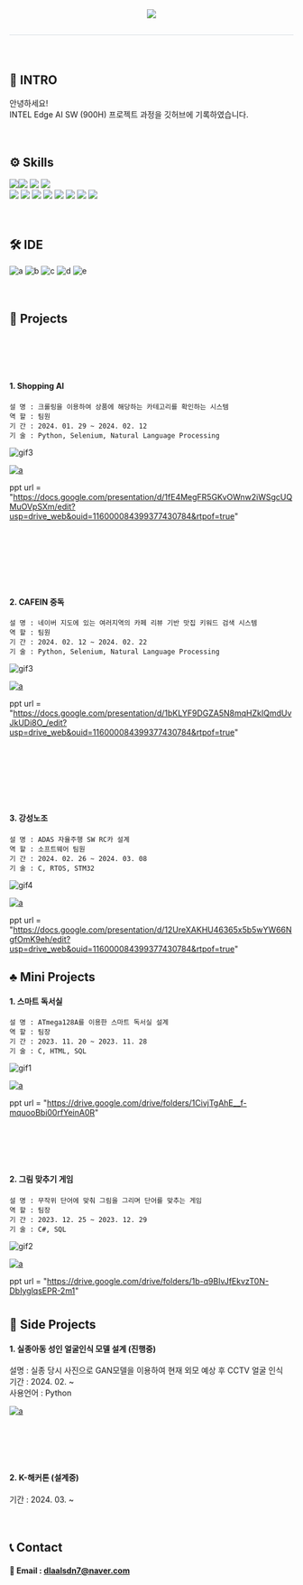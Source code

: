 <div align="center"> 
    <img src="https://capsule-render.vercel.app/api?type=waving&color=gradient&height=180&text=Hello%20MW's%20git&animation=scaleIn&fontColor=ffffff&fontSize=60" />
    </div>
    <div align= "center"> 
    <h2 style="border-bottom: 1px solid #d8dee4; color: #282d33;">  </h2>  
    <div style="font-weight: 700; font-size: 15px; text-align: center; color: #282d33;">  </div> 
    </div>
    <div align= "center">
    </div>


　
## 🙏 INTRO
안녕하세요!  
INTEL Edge AI SW (900H) 프로젝트 과정을 깃허브에 기록하였습니다.  


　
## ⚙ Skills  
<img src ="https://img.shields.io/badge/C-00599C?style=for-the-badge&logo=c&logoColor=white"><img src ="https://img.shields.io/badge/Python-14354C?style=for-the-badge&logo=python&logoColor=white">
<img src ="https://img.shields.io/badge/MySQL-00000F?style=for-the-badge&logo=mysql&logoColor=white">
<img src ="https://img.shields.io/badge/Raspberry%20Pi-A22846?style=for-the-badge&logo=Raspberry%20Pi&logoColor=white">  
<img src ="https://img.shields.io/badge/STM32-03234B?style=for-the-badge&logo=stmicroelectronics&logoColor=white">
<img src ="https://img.shields.io/badge/Tensorflow-FF6F00?style=for-the-badge&logo=tensorflow&logoColor=white">
<img src="https://img.shields.io/badge/C++-00599C?style=for-the-badge&logo=C%2B%2B&logoColor=white">
<img src="https://img.shields.io/badge/Django-092E20?style=for-the-badge&logo=Django&logoColor=white">
<img src="https://img.shields.io/badge/CSS3-1572B6?style=for-the-badge&logo=CSS3&logoColor=white">
<img src="https://img.shields.io/badge/HTML5-E34F26?style=for-the-badge&logo=HTML5&logoColor=white">
<img src="https://img.shields.io/badge/Java-007396?style=for-the-badge&logo=Java&logoColor=white">
<img src="https://img.shields.io/badge/Oracle-F80000?style=for-the-badge&logo=Oracle&logoColor=white">


　
## 🛠 IDE  
![a](https://img.shields.io/badge/Colab-F9AB00?style=for-the-badge&logo=googlecolab&color=525252) ![b](https://img.shields.io/badge/PyCharm-000000.svg?&style=for-the-badge&logo=PyCharm&logoColor=white) ![c](https://img.shields.io/badge/Visual_Studio-5C2D91?style=for-the-badge&logo=visual%20studio&logoColor=white) ![d](https://img.shields.io/badge/Visual_Studio_Code-0078D4?style=for-the-badge&logo=visual%20studio%20code&logoColor=white) ![e](https://img.shields.io/badge/Arduino_IDE-00979D?style=for-the-badge&logo=arduino&logoColor=white)

　 
## 💼 Projects
 


# 　  

 #### 1. Shopping AI
 ```
 설 명 : 크롤링을 이용하여 상품에 해당하는 카테고리를 확인하는 시스템   
 역 할 : 팀원　　　　　　　　　　　　　　　　　　　　　　　　　　　   
 기 간 : 2024. 01. 29 ~ 2024. 02. 12　　　　　　　　　　　　　　　  
 기 술 : Python, Selenium, Natural Language Processing　　　　　　
 ```
      

  
 ![gif3](img/omakase.gif)   


 <a href="https://github.com/lmw7060/shopping_category_classification">![a](https://img.shields.io/badge/GO%20Repositorie-100000?style=for-the-badge&logo=github&logoColor=white)</a>
 
ppt url = "https://docs.google.com/presentation/d/1fE4MegFR5GKvOWnw2iWSgcUQMuOVpSXm/edit?usp=drive_web&ouid=116000084399377430784&rtpof=true"

　

# 　  




 #### 2. CAFEIN 중독
 ```
 설 명 : 네이버 지도에 있는 여러지역의 카페 리뷰 기반 맛집 키워드 검색 시스템   
 역 할 : 팀원　　　　　　　　　　　　　　　　　　　　　　　　　　　   
 기 간 : 2024. 02. 12 ~ 2024. 02. 22　　　　　　　　　　　　　　　  
 기 술 : Python, Selenium, Natural Language Processing　　　　　　
 ```
      

  
 ![gif3](img/omakase.gif)   


 <a href="https://github.com/lmw7060/cafe_recom">![a](https://img.shields.io/badge/GO%20Repositorie-100000?style=for-the-badge&logo=github&logoColor=white)</a>
 
ppt url = "https://docs.google.com/presentation/d/1bKLYF9DGZA5N8mqHZkIQmdUvJkUDi8O_/edit?usp=drive_web&ouid=116000084399377430784&rtpof=true"

　

# 　  

 #### 3. 강성노조
 ```
 설 명 : ADAS 자율주행 SW RC카 설계　  
 역 할 : 소프트웨어 팀원　　　　　　　   
 기 간 : 2024. 02. 26 ~ 2024. 03. 08  
 기 술 : C, RTOS, STM32　
 ```
      

  
 ![gif4](img/gangsung.gif)   


 <a href="https://github.com/lmw7060/-autonomous-driving/">![a](https://img.shields.io/badge/GO%20Repositorie-100000?style=for-the-badge&logo=github&logoColor=white)</a>
 
ppt url = "https://docs.google.com/presentation/d/12UreXAKHU46365x5b5wYW66NgfOmK9eh/edit?usp=drive_web&ouid=116000084399377430784&rtpof=true"



## ♣️ Mini Projects


#### 1. 스마트 독서실
 ```
 설 명 : ATmega128A를 이용한 스마트 독서실 설계  
 역 할 : 팀장　　　　　　　　　　　　　　　  
 기 간 : 2023. 11. 20 ~ 2023. 11. 28　　  
 기 술 : C, HTML, SQL　　　　　　　　　
 ```
      

  
 ![gif1](img/iot_parking.gif)   


 <a href="https://github.com/lmw7060//">![a](https://img.shields.io/badge/GO%20Repositorie-100000?style=for-the-badge&logo=github&logoColor=white)</a>
  
ppt url = "https://drive.google.com/drive/folders/1CivjTgAhE__f-mquooBbi00rfYeinA0R"


# 　  

 #### 2. 그림 맞추기 게임
 ```
 설 명 : 무작위 단어에 맞춰 그림을 그리며 단어를 맞추는 게임　　  
 역 할 : 팀장　　　　　　　　　　　　　    
 기 간 : 2023. 12. 25 ~ 2023. 12. 29　  
 기 술 : C#, SQL　　　　　　　　　　    
 ```
      

  
 ![gif2](img/find_mine_in_north.gif)   


 <a href="https://github.com/lmw7060/C-gui/">![a](https://img.shields.io/badge/GO%20Repositorie-100000?style=for-the-badge&logo=github&logoColor=white)</a>
 
ppt url = "https://drive.google.com/drive/folders/1b-q9BlvJfEkvzT0N-DbIyglqsEPR-2m1"



#

   

## 📃 Side Projects  
 #### 1. 실종아동 성인 얼굴인식 모델 설계 (진행중)
 설명 : 실종 당시 사진으로 GAN모델을 이용하여 현재 외모 예상 후 CCTV 얼굴 인식    
 기간 : 2024. 02. ~　　　　　　　　　　　　　　　　　　　　　　　　　　　　  
 사용언어 : Python　　　　　　　　　　　　　　　　　　　　　　　　　　　　
   
 <a href="https://github.com/shinht97/foot_print_project">![a](https://img.shields.io/badge/GO%20Repositorie-100000?style=for-the-badge&logo=github&logoColor=white)</a>    




# 　  

 #### 2. K-해커톤 (설계중)
 기간 : 2024. 03. ~  



　
## 📞 Contact  
#### 📧 Email : dlaalsdn7@naver.com  

</div>
